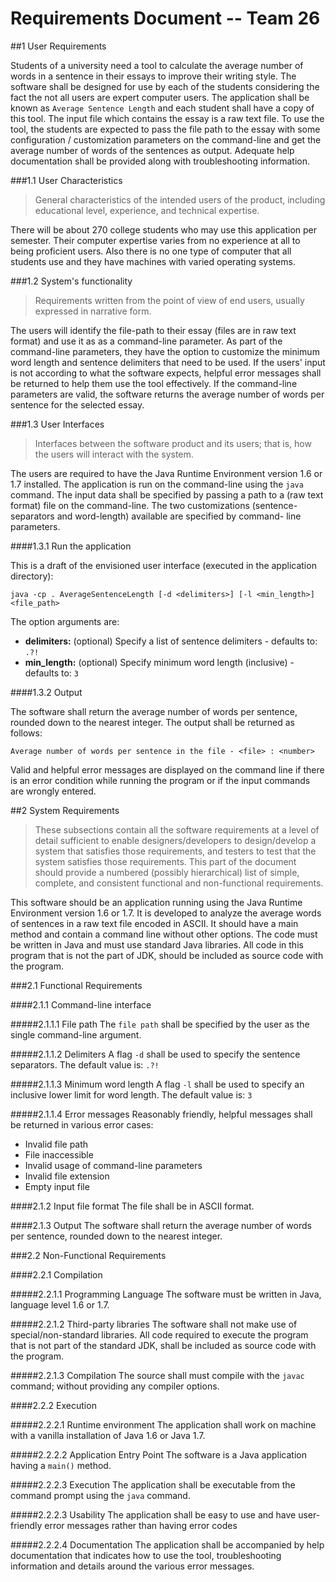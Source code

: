 # **Requirements Document -- Team 26**

##1 User Requirements

Students of a university need a tool to calculate the average number of words in a sentence in their essays to improve 
their writing style. The software shall be designed for use by each of the students considering the fact the not all 
users are expert computer users. The application shall be known as `Average Sentence Length` and each student shall 
have a copy of this tool. The input file which contains the essay is a raw text file. To use the tool, the students 
are expected to pass the file path to the essay with some configuration / customization parameters on the command-line 
and get the average number of words of the sentences as output. Adequate help documentation shall be provided along 
with troubleshooting information.

###1.1 User Characteristics

> General characteristics of the intended users of the product, including educational level, experience, and technical
> expertise.

There will be about 270 college students who may use this application per semester. Their computer expertise varies from
no experience at all to being proficient users. Also there is no one type of computer that all students use and they 
have machines with varied operating systems.

###1.2 System's functionality

> Requirements written from the point of view of end users, usually expressed in narrative form.

The users will identify the file-path to their essay (files are in raw text format) and use it as as a command-line 
parameter. As part of the command-line parameters, they have the option to customize the minimum word length and sentence
delimiters that need to be used. If the users' input is not according to what the software expects, helpful error messages
shall be returned to help them use the tool effectively. If the command-line parameters are valid, the software returns 
the average number of words per sentence for the selected essay.

###1.3 User Interfaces

> Interfaces between the software product and its users; that is, how the users will interact with the system.

The users are required to have the Java Runtime Environment version 1.6 or 1.7 installed. The application is
run on the command-line using the `java` command. The input data shall be specified by passing a path to a (raw text format)
file on the command-line. The two customizations (sentence-separators and word-length) available are specified by command-
line parameters. 

####1.3.1 Run the application

This is a draft of the envisioned user interface (executed in the application directory):
 
````
java -cp . AverageSentenceLength [-d <delimiters>] [-l <min_length>] <file_path>
````

The option arguments are:

- **delimiters:** (optional) Specify a list of sentence delimiters - defaults to: `.?!`
- **min_length:** (optional) Specify minimum word length (inclusive) - defaults to: `3`

####1.3.2 Output

The software shall return the average number of words per sentence, rounded down to the nearest integer. The output 
shall be returned as follows:

````
Average number of words per sentence in the file - <file> : <number>
````

Valid and helpful error messages are displayed on the command line if there is an error condition while
running the program or if the input commands are wrongly entered.

##2 System Requirements

> These subsections contain all the software requirements at a level of detail sufficient to enable
> designers/developers to design/develop a system that satisfies those requirements, and testers to test that the 
> system satisfies those requirements. This part of the document should provide a numbered (possibly hierarchical) list 
> of simple, complete, and consistent functional and non-functional requirements.

This software should be an application running using the Java Runtime Environment version 1.6 or 1.7. It is developed 
to analyze the average words of sentences in a raw text file encoded in ASCII. It should have a main method and contain 
a command line without other options. The code must be written in Java and must use standard Java libraries. All code in
this program that is not the part of JDK, should be included as source code with the program.
 
###2.1 Functional Requirements

####2.1.1 Command-line interface

#####2.1.1.1 File path
The `file path` shall be specified by the user as the single command-line argument.

#####2.1.1.2 Delimiters
A flag `-d` shall be used to specify the sentence separators. The default value is: `.?!`

#####2.1.1.3 Minimum word length
A flag `-l` shall be used to specify an inclusive lower limit for word length. The default value is: `3`

#####2.1.1.4 Error messages
Reasonably friendly, helpful messages shall be returned in various error cases:

- Invalid file path
- File inaccessible
- Invalid usage of command-line parameters
- Invalid file extension
- Empty input file

####2.1.2 Input file format
The file shall be in ASCII format.

####2.1.3 Output
The software shall return the average number of words per sentence, rounded down to the nearest integer.

###2.2 Non-Functional Requirements

####2.2.1 Compilation

#####2.2.1.1 Programming Language
The software must be written in Java, language level 1.6 or 1.7.

#####2.2.1.2 Third-party libraries
The software shall not make use of special/non-standard libraries. 
All code required to execute the program that is not part of the  standard JDK, shall be included as source 
code with the program.

#####2.2.1.3 Compilation
The source shall must compile with the `javac` command; without providing any compiler options.

####2.2.2 Execution

#####2.2.2.1 Runtime environment 
The application shall work on machine with a vanilla installation of Java 1.6 or Java 1.7.

#####2.2.2.2 Application Entry Point
The software is a Java application having a `main()` method.

#####2.2.2.3 Execution
The application shall be executable from the command prompt using the `java` command.

#####2.2.2.3 Usability
The application shall be easy to use and have user-friendly error messages rather than having error codes

#####2.2.2.4 Documentation
The application shall be accompanied by help documentation that indicates how to use the tool, troubleshooting 
information and details around the various error messages.